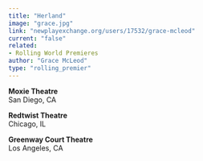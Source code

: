 ```yaml
---
title: "Herland"
image: "grace.jpg"
link: "newplayexchange.org/users/17532/grace-mcleod"
current: "false"
related:
- Rolling World Premieres
author: "Grace McLeod"
type: "rolling_premier"
---
```


**Moxie Theatre**\
San Diego, CA

**Redtwist Theatre**\
Chicago, IL

**Greenway Court Theatre**\
Los Angeles, CA
